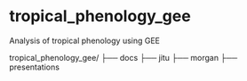 # tropical_phenology_gee
Analysis of tropical phenology using GEE

tropical_phenology_gee/
├── docs
├── jitu
├── morgan
├── presentations

